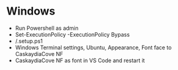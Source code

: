 # Windows
* Run Powershell as admin
* Set-ExecutionPolicy -ExecutionPolicy Bypass
* /.setup.ps1
* Windows Terminal settings, Ubuntu, Appearance, Font face to CaskaydiaCove NF
* CaskaydiaCove NF as font in VS Code and restart it